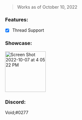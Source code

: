 > Works as of October 10, 2022

### Features:
- [x] Thread Support

### Showcase:
<img width="133" alt="Screen Shot 2022-10-07 at 4 05 22 PM" src="https://user-images.githubusercontent.com/109295864/194560633-efd028f6-4865-4190-8ff7-26177196ea70.png">

### Discord:
Void;#0277
